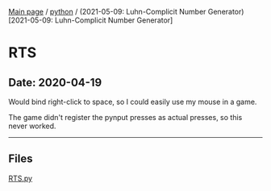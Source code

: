 [Main page](/) / [python](/python) / (2021-05-09: Luhn-Complicit Number Generator)[2021-05-09: Luhn-Complicit Number Generator]

# RTS

## Date: 2020-04-19

Would bind right-click to space, so I could easily use my mouse in a game.

The game didn't register the pynput presses as actual presses, so this never worked.

-----

## Files

[RTS.py](RTS.py)